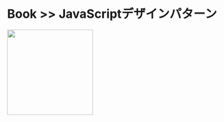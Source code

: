 # Book >> JavaScriptデザインパターン

<img src="https://cover.openbd.jp/9784873116181.jpg" style="width: 200px"/>